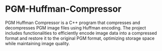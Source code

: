 # PGM-Huffman-Compressor
PGM Huffman Compressor is a C++ program that compresses and decompresses PGM image files using Huffman encoding. The project includes functionalities to efficiently encode image data into a compressed format and restore it to the original PGM format, optimizing storage space while maintaining image quality.
